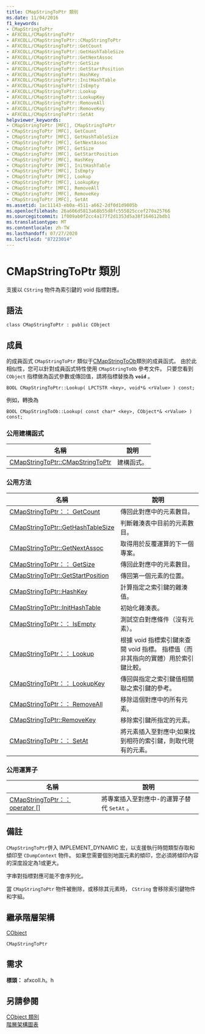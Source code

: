 ```yaml
---
title: CMapStringToPtr 類別
ms.date: 11/04/2016
f1_keywords:
- CMapStringToPtr
- AFXCOLL/CMapStringToPtr
- AFXCOLL/CMapStringToPtr::CMapStringToPtr
- AFXCOLL/CMapStringToPtr::GetCount
- AFXCOLL/CMapStringToPtr::GetHashTableSize
- AFXCOLL/CMapStringToPtr::GetNextAssoc
- AFXCOLL/CMapStringToPtr::GetSize
- AFXCOLL/CMapStringToPtr::GetStartPosition
- AFXCOLL/CMapStringToPtr::HashKey
- AFXCOLL/CMapStringToPtr::InitHashTable
- AFXCOLL/CMapStringToPtr::IsEmpty
- AFXCOLL/CMapStringToPtr::Lookup
- AFXCOLL/CMapStringToPtr::LookupKey
- AFXCOLL/CMapStringToPtr::RemoveAll
- AFXCOLL/CMapStringToPtr::RemoveKey
- AFXCOLL/CMapStringToPtr::SetAt
helpviewer_keywords:
- CMapStringToPtr [MFC], CMapStringToPtr
- CMapStringToPtr [MFC], GetCount
- CMapStringToPtr [MFC], GetHashTableSize
- CMapStringToPtr [MFC], GetNextAssoc
- CMapStringToPtr [MFC], GetSize
- CMapStringToPtr [MFC], GetStartPosition
- CMapStringToPtr [MFC], HashKey
- CMapStringToPtr [MFC], InitHashTable
- CMapStringToPtr [MFC], IsEmpty
- CMapStringToPtr [MFC], Lookup
- CMapStringToPtr [MFC], LookupKey
- CMapStringToPtr [MFC], RemoveAll
- CMapStringToPtr [MFC], RemoveKey
- CMapStringToPtr [MFC], SetAt
ms.assetid: 1ac11143-eb0a-4511-a662-2df0d1d9005b
ms.openlocfilehash: 26a606d5813a68b55d8fc555025ccef270a25766
ms.sourcegitcommit: 1f009ab0f2cc4a177f2d1353d5a38f164612bdb1
ms.translationtype: MT
ms.contentlocale: zh-TW
ms.lasthandoff: 07/27/2020
ms.locfileid: "87223014"
---
```

# <a name="cmapstringtoptr-class"></a>CMapStringToPtr 類別

支援以 `CString` 物件為索引鍵的 void 指標對應。

## <a name="syntax"></a>語法

```
class CMapStringToPtr : public CObject
```

## <a name="members"></a>成員

的成員函式 `CMapStringToPtr` 類似于[CMapStringToOb](../../mfc/reference/cmapstringtoob-class.md)類別的成員函式。 由於此相似性，您可以針對成員函式特性使用 `CMapStringToOb` 參考文件。 只要您看到 `CObject` 指標做為函式參數或傳回值，請將指標替換為 **`void`** 。

`BOOL CMapStringToPtr::Lookup( LPCTSTR <key>, void*& <rValue> ) const;`

例如，轉換為

`BOOL CMapStringToOb::Lookup( const char* <key>, CObject*& <rValue> ) const;`

### <a name="public-constructors"></a>公用建構函式

|名稱|說明|
|----------|-----------------|
|[CMapStringToPtr::CMapStringToPtr](../../mfc/reference/cmapstringtoob-class.md#cmapstringtoob)|建構函式。|

### <a name="public-methods"></a>公用方法

|名稱|說明|
|----------|-----------------|
|[CMapStringToPtr：： GetCount](../../mfc/reference/cmapstringtoob-class.md#getcount)|傳回此對應中的元素數目。|
|[CMapStringToPtr::GetHashTableSize](../../mfc/reference/cmapstringtoob-class.md#gethashtablesize)|判斷雜湊表中目前的元素數目。|
|[CMapStringToPtr::GetNextAssoc](../../mfc/reference/cmapstringtoob-class.md#getnextassoc)|取得用於反覆運算的下一個專案。|
|[CMapStringToPtr：： GetSize](../../mfc/reference/cmapstringtoob-class.md#getsize)|傳回此對應中的元素數目。|
|[CMapStringToPtr::GetStartPosition](../../mfc/reference/cmapstringtoob-class.md#getstartposition)|傳回第一個元素的位置。|
|[CMapStringToPtr::HashKey](../../mfc/reference/cmapstringtoob-class.md#hashkey)|計算指定之索引鍵的雜湊值。|
|[CMapStringToPtr::InitHashTable](../../mfc/reference/cmapstringtoob-class.md#inithashtable)|初始化雜湊表。|
|[CMapStringToPtr：： IsEmpty](../../mfc/reference/cmapstringtoob-class.md#isempty)|測試空白對應條件（沒有元素）。|
|[CMapStringToPtr：： Lookup](../../mfc/reference/cmapstringtoob-class.md#lookup)|根據 void 指標索引鍵來查閱 void 指標。 指標值（而非其指向的實體）用於索引鍵比較。|
|[CMapStringToPtr：： LookupKey](../../mfc/reference/cmapstringtoob-class.md#lookupkey)|傳回與指定之索引鍵值相關聯之索引鍵的參考。|
|[CMapStringToPtr：： RemoveAll](../../mfc/reference/cmapstringtoob-class.md#removeall)|移除這個對應中的所有元素。|
|[CMapStringToPtr::RemoveKey](../../mfc/reference/cmapstringtoob-class.md#removekey)|移除索引鍵所指定的元素。|
|[CMapStringToPtr：： SetAt](../../mfc/reference/cmapstringtoob-class.md#setat)|將元素插入至對應中;如果找到相符的索引鍵，則取代現有的元素。|

### <a name="public-operators"></a>公用運算子

|名稱|說明|
|----------|-----------------|
|[CMapStringToPtr：： operator \[\]](../../mfc/reference/cmapstringtoob-class.md#operator_at)|將專案插入至對應中-的運算子替代 `SetAt` 。|

## <a name="remarks"></a>備註

`CMapStringToPtr`併入 IMPLEMENT_DYNAMIC 宏，以支援執行時間類型存取和傾印至 `CDumpContext` 物件。 如果您需要個別地圖元素的傾印，您必須將傾印內容的深度設定為1或更大。

字串對指標對應可能不會序列化。

當 `CMapStringToPtr` 物件被刪除，或移除其元素時， `CString` 會移除索引鍵物件和字組。

## <a name="inheritance-hierarchy"></a>繼承階層架構

[CObject](../../mfc/reference/cobject-class.md)

`CMapStringToPtr`

## <a name="requirements"></a>需求

**標頭：** afxcoll.h。h

## <a name="see-also"></a>另請參閱

[CObject 類別](../../mfc/reference/cobject-class.md)<br/>
[階層架構圖表](../../mfc/hierarchy-chart.md)
